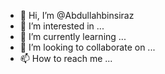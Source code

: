 - 👋 Hi, I’m @Abdullahbinsiraz
- 👀 I’m interested in ...
- 🌱 I’m currently learning ...
- 💞️ I’m looking to collaborate on ...
- 📫 How to reach me ...

<!---
Abdullahbinsiraz/Abdullahbinsiraz is a ✨ special ✨ repository because its `README.md` (this file) appears on your GitHub profile.
You can click the Preview link to take a look at your changes.
--->
